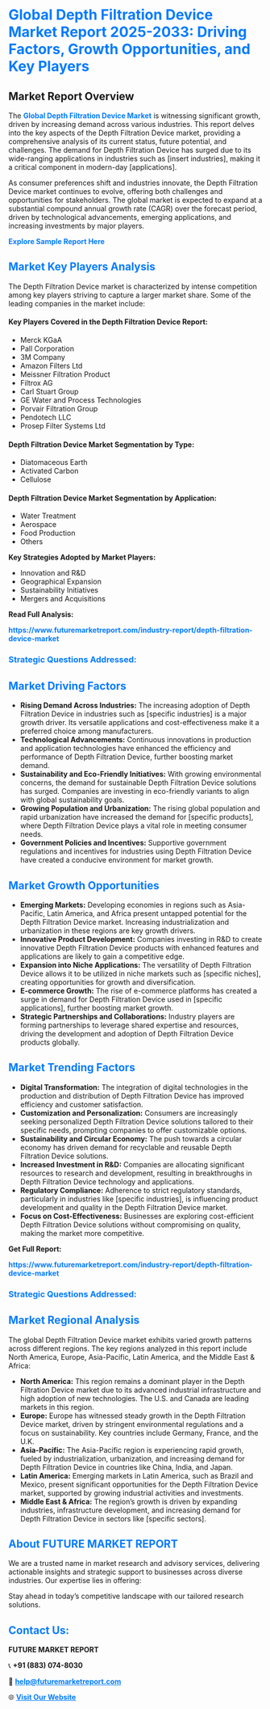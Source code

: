 <h1 style="color: #007BFF;">Global Depth Filtration Device Market Report 2025-2033: Driving Factors, Growth Opportunities, and Key Players</h1>

<section id="overview">
<h2>Market Report Overview</h2>
<p>The <a href="https://www.futuremarketreport.com/industry-report/depth-filtration-device-market" style="color: #007BFF; text-decoration: none;"><strong>Global Depth Filtration Device Market</strong></a> is witnessing significant growth, driven by increasing demand across various industries. This report delves into the key aspects of the Depth Filtration Device market, providing a comprehensive analysis of its current status, future potential, and challenges. The demand for Depth Filtration Device has surged due to its wide-ranging applications in industries such as [insert industries], making it a critical component in modern-day [applications].</p>
<p>As consumer preferences shift and industries innovate, the Depth Filtration Device market continues to evolve, offering both challenges and opportunities for stakeholders. The global market is expected to expand at a substantial compound annual growth rate (CAGR) over the forecast period, driven by technological advancements, emerging applications, and increasing investments by major players.</p>
</section>

<section id="overview">
<p><a href="https://www.futuremarketreport.com/request-sample/reportId=83950" style="color: #007BFF; text-decoration: none;"><strong>Explore Sample Report Here</strong></a></p>
</section>

<section id="key-players">
<h2 style="color: #007BFF;">Market Key Players Analysis</h2>
<p>The Depth Filtration Device market is characterized by intense competition among key players striving to capture a larger market share. Some of the leading companies in the market include:</p>
<h4>Key Players Covered in the Depth Filtration Device Report:</h4>
<ul><li>Merck KGaA</li><li>Pall Corporation</li><li>3M Company</li><li>Amazon Filters Ltd</li><li>Meissner Filtration Product</li><li>Filtrox AG</li><li>Carl Stuart Group</li><li>GE Water and Process Technologies</li><li>Porvair Filtration Group</li><li>Pendotech LLC</li><li>Prosep Filter Systems Ltd</li></ul>
<h4>Depth Filtration Device Market Segmentation by Type:</h4>
<ul><li>Diatomaceous Earth</li><li>Activated Carbon</li><li>Cellulose</li></ul>

<h4>Depth Filtration Device Market Segmentation by Application:</h4>
<ul><li>Water Treatment</li><li>Aerospace</li><li>Food Production</li><li>Others</li></ul>
<p><strong>Key Strategies Adopted by Market Players:</strong></p>
<ul>
<li>Innovation and R&D</li>
<li>Geographical Expansion</li>
<li>Sustainability Initiatives</li>
<li>Mergers and Acquisitions</li>
</ul>
</section>

<section>
<p><strong>Read Full Analysis: </strong></p><a href="https://www.futuremarketreport.com/industry-report/depth-filtration-device-market" style="color: #007BFF; text-decoration: none;"><strong>https://www.futuremarketreport.com/industry-report/depth-filtration-device-market</strong></a>
<h3 style="color: #007BFF;">Strategic Questions Addressed:</h3>
</section>

<section id="driving-factors">
<h2 style="color: #007BFF;">Market Driving Factors</h2>
<ul>
<li><strong>Rising Demand Across Industries:</strong> The increasing adoption of Depth Filtration Device in industries such as [specific industries] is a major growth driver. Its versatile applications and cost-effectiveness make it a preferred choice among manufacturers.</li>
<li><strong>Technological Advancements:</strong> Continuous innovations in production and application technologies have enhanced the efficiency and performance of Depth Filtration Device, further boosting market demand.</li>
<li><strong>Sustainability and Eco-Friendly Initiatives:</strong> With growing environmental concerns, the demand for sustainable Depth Filtration Device solutions has surged. Companies are investing in eco-friendly variants to align with global sustainability goals.</li>
<li><strong>Growing Population and Urbanization:</strong> The rising global population and rapid urbanization have increased the demand for [specific products], where Depth Filtration Device plays a vital role in meeting consumer needs.</li>
<li><strong>Government Policies and Incentives:</strong> Supportive government regulations and incentives for industries using Depth Filtration Device have created a conducive environment for market growth.</li>
</ul>
</section>

<section id="growth-opportunities">
<h2 style="color: #007BFF;">Market Growth Opportunities</h2>
<ul>
<li><strong>Emerging Markets:</strong> Developing economies in regions such as Asia-Pacific, Latin America, and Africa present untapped potential for the Depth Filtration Device market. Increasing industrialization and urbanization in these regions are key growth drivers.</li>
<li><strong>Innovative Product Development:</strong> Companies investing in R&D to create innovative Depth Filtration Device products with enhanced features and applications are likely to gain a competitive edge.</li>
<li><strong>Expansion into Niche Applications:</strong> The versatility of Depth Filtration Device allows it to be utilized in niche markets such as [specific niches], creating opportunities for growth and diversification.</li>
<li><strong>E-commerce Growth:</strong> The rise of e-commerce platforms has created a surge in demand for Depth Filtration Device used in [specific applications], further boosting market growth.</li>
<li><strong>Strategic Partnerships and Collaborations:</strong> Industry players are forming partnerships to leverage shared expertise and resources, driving the development and adoption of Depth Filtration Device products globally.</li>
</ul>
</section>

<section id="trending-factors">
<h2 style="color: #007BFF;">Market Trending Factors</h2>
<ul>
<li><strong>Digital Transformation:</strong> The integration of digital technologies in the production and distribution of Depth Filtration Device has improved efficiency and customer satisfaction.</li>
<li><strong>Customization and Personalization:</strong> Consumers are increasingly seeking personalized Depth Filtration Device solutions tailored to their specific needs, prompting companies to offer customizable options.</li>
<li><strong>Sustainability and Circular Economy:</strong> The push towards a circular economy has driven demand for recyclable and reusable Depth Filtration Device solutions.</li>
<li><strong>Increased Investment in R&D:</strong> Companies are allocating significant resources to research and development, resulting in breakthroughs in Depth Filtration Device technology and applications.</li>
<li><strong>Regulatory Compliance:</strong> Adherence to strict regulatory standards, particularly in industries like [specific industries], is influencing product development and quality in the Depth Filtration Device market.</li>
<li><strong>Focus on Cost-Effectiveness:</strong> Businesses are exploring cost-efficient Depth Filtration Device solutions without compromising on quality, making the market more competitive.</li>
</ul>
</section>

<section>
<p><strong>Get Full Report: </strong></p><a href="https://www.futuremarketreport.com/industry-report/depth-filtration-device-market" style="color: #007BFF; text-decoration: none;"><strong>https://www.futuremarketreport.com/industry-report/depth-filtration-device-market</strong></a>
<h3 style="color: #007BFF;">Strategic Questions Addressed:</h3>
</section>


<section id="regional-analysis">
<h2 style="color: #007BFF;">Market Regional Analysis</h2>
<p>The global Depth Filtration Device market exhibits varied growth patterns across different regions. The key regions analyzed in this report include North America, Europe, Asia-Pacific, Latin America, and the Middle East & Africa:</p>
<ul>
<li><strong>North America:</strong> This region remains a dominant player in the Depth Filtration Device market due to its advanced industrial infrastructure and high adoption of new technologies. The U.S. and Canada are leading markets in this region.</li>
<li><strong>Europe:</strong> Europe has witnessed steady growth in the Depth Filtration Device market, driven by stringent environmental regulations and a focus on sustainability. Key countries include Germany, France, and the U.K.</li>
<li><strong>Asia-Pacific:</strong> The Asia-Pacific region is experiencing rapid growth, fueled by industrialization, urbanization, and increasing demand for Depth Filtration Device in countries like China, India, and Japan.</li>
<li><strong>Latin America:</strong> Emerging markets in Latin America, such as Brazil and Mexico, present significant opportunities for the Depth Filtration Device market, supported by growing industrial activities and investments.</li>
<li><strong>Middle East & Africa:</strong> The region’s growth is driven by expanding industries, infrastructure development, and increasing demand for Depth Filtration Device in sectors like [specific sectors].</li>
</ul>
</section>

<footer>
<h2 style="color: #007BFF;">About FUTURE MARKET REPORT</h2>
<p>We are a trusted name in market research and advisory services, delivering actionable insights and strategic support to businesses across diverse industries. Our expertise lies in offering:</p>

<p>Stay ahead in today’s competitive landscape with our tailored research solutions.</p>

<h2 style="color: #007BFF;">Contact Us:</h2>
<p><strong>FUTURE MARKET REPORT</strong></p>
<p>📞 <strong>+91 (883) 074-8030</strong></p>
<p>📧 <strong><a href="mailto:help@futuremarketreport.com" style="color: #007BFF;">help@futuremarketreport.com</a></strong></p>
<p>🌐 <strong><a href="https://www.futuremarketreport.com/" style="color: #007BFF;">Visit Our Website</a></strong></p>
</footer>